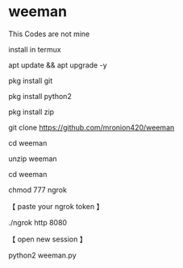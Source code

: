 # weeman
This Codes are not mine

install in termux

apt update && apt upgrade -y

pkg install git

pkg install python2

pkg install zip

git clone https://github.com/mronion420/weeman

cd weeman

unzip weeman

cd weeman

chmod 777 ngrok

【 paste your ngrok token 】

./ngrok http 8080

【 open new session 】

python2 weeman.py
